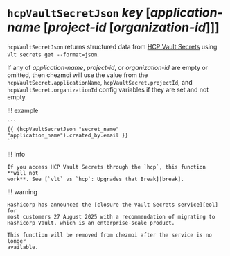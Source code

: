# `hcpVaultSecretJson` *key* [*application-name* [*project-id* [*organization-id*]]]

`hcpVaultSecretJson` returns structured data from [HCP Vault Secrets][secrets]
using `vlt secrets get --format=json`.

If any of *application-name*, *project-id*, or *organization-id* are empty or
omitted, then chezmoi will use the value from the
`hcpVaultSecret.applicationName`, `hcpVaultSecret.projectId`, and
`hcpVaultSecret.organizationId` config variables if they are set and not empty.

!!! example

    ```
    {{ (hcpVaultSecretJson "secret_name" "application_name").created_by.email }}
    ```

!!! info

    If you access HCP Vault Secrets through the `hcp`, this function **will not
    work**. See [`vlt` vs `hcp`: Upgrades that Break][break].

!!! warning

    Hashicorp has announced the [closure the Vault Secrets service][eol] for
    most customers 27 August 2025 with a recommendation of migrating to
    Hashicorp Vault, which is an enterprise-scale product.

    This function will be removed from chezmoi after the service is no longer
    available.

[secrets]: https://developer.hashicorp.com/hcp/docs/vault-secrets
[break]: /user-guide/password-managers/hcp-vault-secrets.md#hcp-broken
[eol]: https://support.hashicorp.com/hc/en-us/articles/41802449287955-HCP-Vault-Secrets-End-Of-Life
